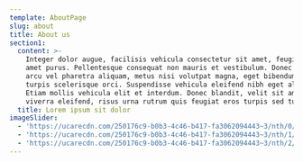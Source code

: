 ```yaml
---
template: AboutPage
slug: about
title: About us
section1:
  content: >-
    Integer dolor augue, facilisis vehicula consectetur sit amet, feugiat sit
    amet purus. Pellentesque consequat non mauris et vestibulum. Donec blandit,
    arcu vel pharetra aliquam, metus nisi volutpat magna, eget bibendum ex
    turpis scelerisque orci. Suspendisse vehicula eleifend nibh eget aliquam.
    Etiam mollis vehicula elit et interdum. Donec blandit, velit sit amet
    viverra eleifend, risus urna rutrum quis feugiat eros turpis sed turpis.
  title: Lorem ipsum sit dolor
imageSlider:
  - 'https://ucarecdn.com/250176c9-b0b3-4c46-b417-fa3062094443~3/nth/0/'
  - 'https://ucarecdn.com/250176c9-b0b3-4c46-b417-fa3062094443~3/nth/1/'
  - 'https://ucarecdn.com/250176c9-b0b3-4c46-b417-fa3062094443~3/nth/2/'
---
```


